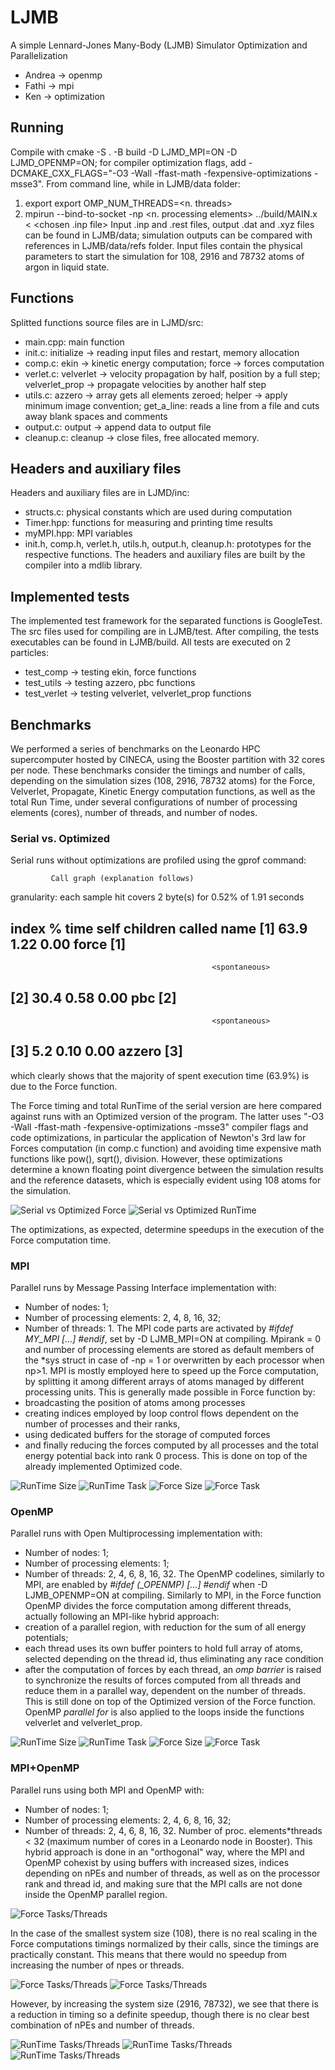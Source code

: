 # LJMB
A simple Lennard-Jones Many-Body (LJMB) Simulator Optimization and Parallelization

- Andrea -> openmp
- Fathi  -> mpi
- Ken    -> optimization

## Running
Compile with cmake -S . -B build -D LJMD_MPI=ON -D LJMD_OPENMP=ON; for compiler optimization flags, add -DCMAKE_CXX_FLAGS="-O3 -Wall -ffast-math -fexpensive-optimizations -msse3".
From command line, while in LJMB/data folder:
1) export export OMP_NUM_THREADS=<n. threads>
2) mpirun --bind-to-socket -np <n. processing elements> ../build/MAIN.x < <chosen .inp file> 
Input .inp and .rest files, output .dat and .xyz files can be found in LJMB/data; simulation outputs can be compared with references in LJMB/data/refs folder. Input files contain the physical parameters to start the simulation for 108, 2916 and 78732 atoms of argon in liquid state.  

## Functions
Splitted functions source files are in LJMD/src:
- main.cpp: main function
- init.c: initialize -> reading input files and restart, memory allocation
- comp.c: ekin -> kinetic energy computation; force -> forces computation
- verlet.c: velverlet -> velocity propagation by half, position by a full step; velverlet_prop -> propagate velocities by another half step 
- utils.c: azzero -> array gets all elements zeroed; helper -> apply minimum image convention; get_a_line: reads a line from a file and cuts away blank spaces and comments
- output.c: output -> append data to output file
- cleanup.c: cleanup -> close files, free allocated memory.

## Headers and auxiliary files
Headers and auxiliary files are in LJMD/inc:
- structs.c: physical constants which are used during computation
- Timer.hpp: functions for measuring and printing time results
- myMPI.hpp: MPI variables
- init.h, comp.h, verlet.h, utils.h, output.h, cleanup.h: prototypes for the respective functions.
The headers and auxiliary files are built by the compiler into a mdlib library.

## Implemented tests
The implemented test framework for the separated functions is GoogleTest. The src files used for compiling are in LJMB/test. After compiling, the tests executables can be found in LJMB/build. All tests are executed on 2 particles:
- test_comp -> testing ekin, force functions
- test_utils -> testing azzero, pbc functions 
- test_verlet -> testing velverlet, velverlet_prop functions

## Benchmarks
We performed a series of benchmarks on the Leonardo HPC supercomputer hosted by CINECA, using the Booster partition with 32 cores per node. 
These benchmarks consider the timings and number of calls, depending on the simulation sizes (108, 2916, 78732 atoms) for the Force, Velverlet, Propagate, Kinetic Energy computation functions, as well as the total Run Time, under several configurations of number of processing elements (cores), number of threads, and number of nodes. 

### Serial vs. Optimized
Serial runs without optimizations are profiled using the gprof command:

		     Call graph (explanation follows)


granularity: each sample hit covers 2 byte(s) for 0.52% of 1.91 seconds

index % time    self  children    called     name
                                                 <spontaneous>
[1]     63.9    1.22    0.00                 force [1]
-----------------------------------------------
                                                 <spontaneous>
[2]     30.4    0.58    0.00                 pbc [2]
-----------------------------------------------
                                                 <spontaneous>
[3]      5.2    0.10    0.00                 azzero [3]
-----------------------------------------------

which clearly shows that the majority of spent execution time (63.9%) is due to the Force function. 

The Force timing and total RunTime of the serial version are here compared against runs with an Optimized version of the program. The latter uses "-O3 -Wall -ffast-math -fexpensive-optimizations -msse3" compiler flags and code optimizations, in particular the application of Newton's 3rd law for Forces computation (in comp.c function) and avoiding time expensive math functions like pow(), sqrt(), division. 
However, these optimizations determine a known floating point divergence between the simulation results and the reference datasets, which is especially evident using 108 atoms for the simulation.  

![Serial vs Optimized Force](img/SerialComp_Force_sz.png)
![Serial vs Optimized RunTime](img/SerialComp_RunTime_sz.png)

The optimizations, as expected, determine speedups in the execution of the Force computation time.

### MPI
Parallel runs by Message Passing Interface implementation with:
- Number of nodes: 1;
- Number of processing elements: 2, 4, 8, 16, 32;
- Number of threads: 1.
The MPI code parts are activated by *#ifdef MY_MPI [...] #endif*, set by -D LJMB_MPI=ON at compiling. Mpirank = 0 and number of processing elements are stored as default members of the *sys struct in case of -np = 1 or overwritten by each processor when np>1. MPI is mostly employed here to speed up the Force computation, by splitting it among different arrays of atoms managed by different processing units. This is generally made possible in Force function by: 
- broadcasting the position of atoms among processes
- creating indices employed by loop control flows dependent on the number of processes and their ranks,
- using dedicated buffers for the storage of computed forces 
- and finally reducing the forces computed by all processes and the total energy potential back into rank 0 process. This is done on top of the already implemented Optimized code.  

![RunTime Size](img/MPI_RunTime_sz.png)
![RunTime Task](img/MPI_Force_tk.png)
![Force Size](img/MPI_Force_sz.png)
![Force Task](img/MPI_Force_tk.png)

### OpenMP
Parallel runs with Open Multiprocessing implementation with:
- Number of nodes: 1;
- Number of processing elements: 1;
- Number of threads: 2, 4, 6, 8, 16, 32.
The OpenMP codelines, similarly to MPI, are enabled by *#ifdef (_OPENMP) [...] #endif* when -D LJMB_OPENMP=ON at compiling. Similarly to MPI, in the Force function OpenMP divides the force computation among different threads, actually following an MPI-like hybrid approach:
- creation of a parallel region, with reduction for the sum of all energy potentials;  
- each thread uses its own buffer pointers to hold full array of atoms, selected depending on the thread id, thus eliminating any race condition 
- after the computation of forces by each thread, an *omp barrier* is raised to synchronize the results of forces computed from all threads and reduce them in a parallel way, dependent on the number of threads. This is still done on top of the Optimized version of the Force function.
OpenMP *parallel for* is also applied to the loops inside the functions velverlet and velverlet_prop.  

![RunTime Size](img/OpenMP_RunTime_sz.png)
![RunTime Task](img/OpenMP_Force_tk.png)
![Force Size](img/OpenMP_Force_sz.png)
![Force Task](img/OpenMP_Force_tk.png)

### MPI+OpenMP
Parallel runs using both MPI and OpenMP with: 
- Number of nodes: 1;
- Number of processing elements: 2, 4, 6, 8, 16, 32;
- Number of threads: 2, 4, 6, 8, 16, 32.
Number of proc. elements*threads < 32 (maximum number of cores in a Leonardo node in Booster).
This hybrid approach is done in an "orthogonal" way, where the MPI and OpenMP cohexist by using buffers with increased sizes, indices depending on nPEs and number of threads, as well as on the processor rank and thread id, and making sure that the MPI calls are not done inside the OpenMP parallel region.  

![Force Tasks/Threads](img/MPI_OpenMPForce__108.png)

In the case of the smallest system size (108), there is no real scaling in the Force computations timings normalized by their calls, since the timings are practically constant. This means that there would no speedup from increasing the number of npes or threads.

![Force Tasks/Threads](img/MPI_OpenMPForce__2916.png)
![Force Tasks/Threads](img/MPI_OpenMPForce__78732.png)

However, by increasing the system size (2916, 78732), we see that there is a reduction in timing so a definite speedup, though there is no clear best combination of nPEs and number of threads.  

![RunTime Tasks/Threads](img/MPI_OpenMPRunTime__108.png)
![RunTime Tasks/Threads](img/MPI_OpenMPRunTime__2916.png)
![RunTime Tasks/Threads](img/MPI_OpenMPRunTime__78732.png)